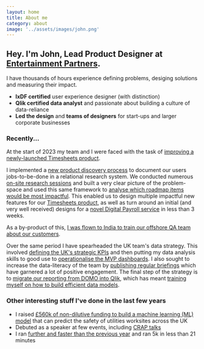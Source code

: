 ```yaml
---
layout: home
title: About me
category: about
image: '../assets/images/john.png'
--- 
```


## Hey. I'm John, Lead Product Designer at [Entertainment Partners](0).

I have thousands of hours experience defining problems, desiging solutions and measuring their impact. 
* **IxDF certified** user experience designer (with distinction)
* **Qlik certified data analyst** and passionate about building a culture of data-reliance
* **Led the design** and **teams of designers** for start-ups and larger corporate businesses

### Recently...
At the start of 2023 my team and I were faced with the task of [improving a newly-launched Timesheets product](1).

I implemented a [new product discovery process](2) to document our users jobs-to-be-done in a relational research system. We conducted numerous [on-site research sessions](3) and built a very clear picture of the problem-space and used this same framework to [analyse which roadmap items would be most impactful](4). This enabled us to design multiple impactful new features for our [Timesheets product](1), as well as turn around an initial (and very well received) designs for a [novel Digital Payroll service](5) in less than 3 weeks. 

As a by-product of this, [I was flown to India to train our offshore QA team about our customers](6).

Over the same period I have spearheaded the UK team's data strategy. This involved [defining the UK's strategic KPIs](7) and then putting my data analysis skills to good use to [operationalise the MVP dashboards](8). I also sought to increase the data-literacy of the team by [publishing regular briefings](9) which have garnered a lot of positive engagement. The final step of the strategy is to [migrate our reporting from DOMO into Qlik](10), which has meant [training myself on how to build efficient data models](11).  

### Other interesting stuff I've done in the last few years
* I raised [£560k of non-dilutive funding to build a machine learning (ML) model](14) that can predict the safety of utilities worksites across the UK
* Debuted as a speaker at few events, including [CRAP talks](12)
* I ran [further and faster than the previous year](15) and ran 5k in less than 21 minutes


[0]: http://www.ep.com
[1]: / 
[2]: /
[3]: /
[4]: /
[5]: /
[6]: /
[7]: /
[8]: /
[9]: /
[10]: /
[11]: /
[12]: /
[13]: /
[14]: /
[15]: /